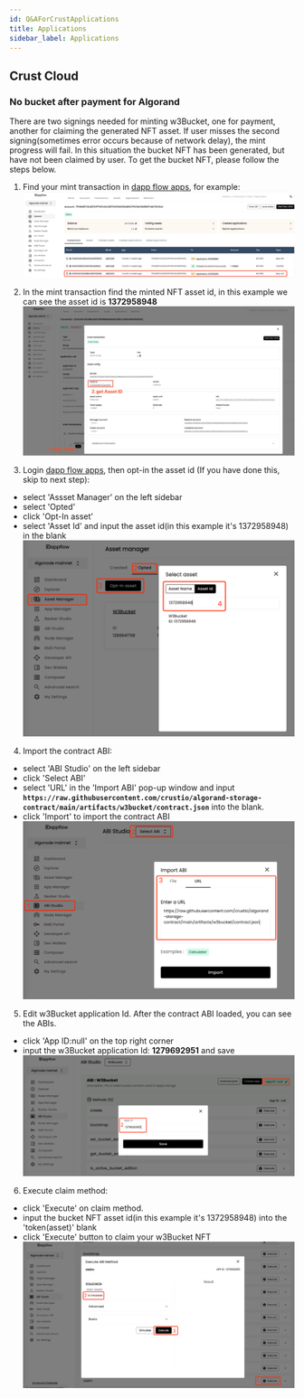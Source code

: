 ```yaml
---
id: Q&AForCrustApplications
title: Applications
sidebar_label: Applications
---
```


## Crust Cloud

### No bucket after payment for Algorand

There are two signings needed for minting w3Bucket, one for payment, another for claiming the generated NFT asset. If user misses the second signing(sometimes error occurs because of network delay), the mint progress will fail. In this situation the bucket NFT has been generated, but have not been claimed by user. To get the bucket NFT, please follow the steps below.

1. Find your mint transaction in [dapp flow apps](https://app.dappflow.org/explorer/home), for example:
![Pic](assets/qa/crustcloud-mint-1.png)

2. In the mint transaction find the minted NFT asset id, in this example we can see the asset id is **1372958948**
![Pic](assets/qa/crustcloud-mint-2.png)

3. Login [dapp flow apps](https://app.dappflow.org/explorer/home), then opt-in the asset id (If you have done this, skip to next step):
  - select 'Assset Manager' on the left sidebar
  - select 'Opted'
  - click 'Opt-In asset'
  - select 'Asset Id' and input the asset id(in this example it's 1372958948) in the blank
![Pic](assets/qa/crustcloud-mint-3.png)

4. Import the contract ABI:
  - select 'ABI Studio' on the left sidebar
  - click 'Select ABI'
  - select 'URL' in the 'Import ABI' pop-up window and input **`https://raw.githubusercontent.com/crustio/algorand-storage-contract/main/artifacts/w3bucket/contract.json`** into the blank.
  - click 'Import' to import the contract ABI
![Pic](assets/qa/crustcloud-mint-4.png)

5. Edit w3Bucket application Id. After the contract ABI loaded, you can see the ABIs.
  - click 'App ID:null' on the top right corner
  - input the w3Bucket application Id: **1279692951** and save
![Pic](assets/qa/crustcloud-mint-5.png)

6. Execute claim method:
  - click 'Execute' on claim method.
  - input the bucket NFT asset id(in this example it's 1372958948) into the 'token(asset)' blank
  - click 'Execute' button to claim your w3Bucket NFT
![Pic](assets/qa/crustcloud-mint-6.png)